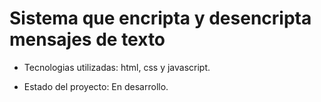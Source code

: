 <h1>Sistema que encripta y desencripta mensajes de texto</h1>


- Tecnologias utilizadas: html, css y javascript.
  
- Estado del proyecto: En desarrollo.